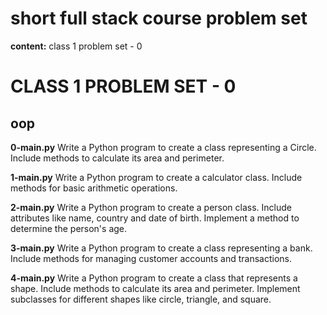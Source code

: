 # short full stack course problem set

**content:**
class 1 problem set - 0

# CLASS 1 PROBLEM SET - 0

## oop

**0-main.py**
Write a Python program to create a class representing a Circle. Include methods to calculate its area and perimeter.

**1-main.py**
Write a Python program to create a calculator class. Include methods for basic arithmetic operations.

**2-main.py**
Write a Python program to create a person class. Include attributes like name, country and date of birth. Implement a method to determine the person's age.

**3-main.py**
Write a Python program to create a class representing a bank. Include methods for managing customer accounts and transactions.

**4-main.py**
Write a Python program to create a class that represents a shape. Include methods to calculate its area and perimeter. Implement subclasses for different shapes like circle, triangle, and square.
